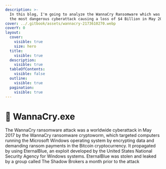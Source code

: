 ```yaml
---
description: >-
  In this blog, I'm going to analyze the WannaCry Ransomware which was one of 
  the most dangerous cyberattack causing a loss of $4 Billion in May 2017.
cover: ../.gitbook/assets/wannacry-2173610270.webp
coverY: 0
layout:
  cover:
    visible: true
    size: hero
  title:
    visible: true
  description:
    visible: true
  tableOfContents:
    visible: false
  outline:
    visible: true
  pagination:
    visible: true
---
```


# 🔐 WannaCry.exe

The WannaCry ransomware attack was a worldwide cyberattack in May 2017 by the WannaCry ransomware cryptoworm, which targeted computers running the Microsoft Windows operating system by encrypting data and demanding ransom payments in the Bitcoin cryptocurrency. It propagated by using EternalBlue, an exploit developed by the United States National Security Agency for Windows systems. EternalBlue was stolen and leaked by a group called The Shadow Brokers a month prior to the attack
